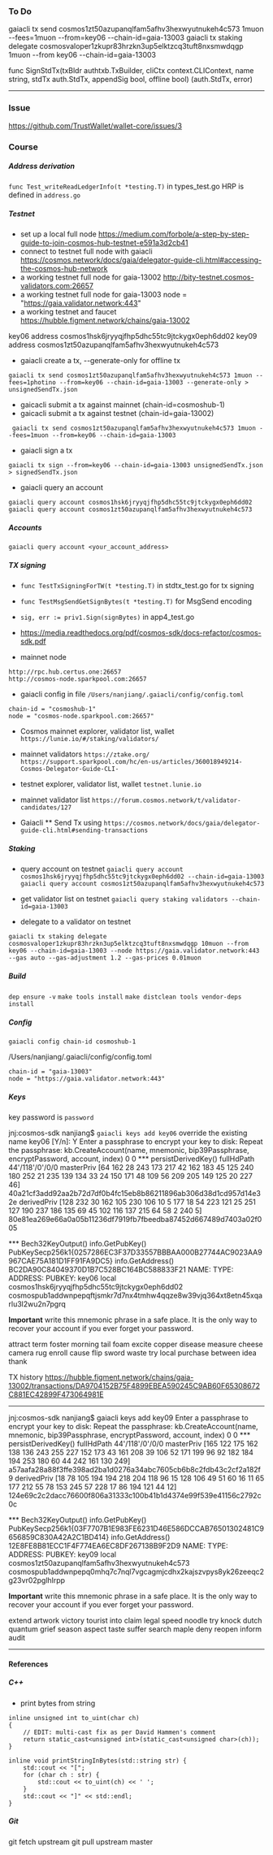 ### To Do 
gaiacli tx send cosmos1zt50azupanqlfam5afhv3hexwyutnukeh4c573 1muon --fees=1muon --from=key06 --chain-id=gaia-13003
gaiacli tx staking delegate cosmosvaloper1zkupr83hrzkn3up5elktzcq3tuft8nxsmwdqgp 1muon --from key06 --chain-id=gaia-13003

func SignStdTx(txBldr authtxb.TxBuilder, cliCtx context.CLIContext, name string, stdTx auth.StdTx, appendSig bool, offline bool) (auth.StdTx, error)

---

### Issue
https://github.com/TrustWallet/wallet-core/issues/3

### Course

##### Address derivation
`func Test_writeReadLedgerInfo(t *testing.T)` in types_test.go
HRP is defined in `address.go`

##### Testnet
* set up a local full node 
  https://medium.com/forbole/a-step-by-step-guide-to-join-cosmos-hub-testnet-e591a3d2cb41
* connect to testnet full node with gaiacli
  https://cosmos.network/docs/gaia/delegator-guide-cli.html#accessing-the-cosmos-hub-network
* a working testnet full node for gaia-13002
  http://bity-testnet.cosmos-validators.com:26657
* a working testnet full node for gaia-13003
  node = "https://gaia.validator.network:443"
* a working testnet and faucet 
  https://hubble.figment.network/chains/gaia-13002
 
key06 address cosmos1hsk6jryyqjfhp5dhc55tc9jtckygx0eph6dd02
key09 address cosmos1zt50azupanqlfam5afhv3hexwyutnukeh4c573

* gaiacli create a tx, --generate-only for offline tx
```
gaiacli tx send cosmos1zt50azupanqlfam5afhv3hexwyutnukeh4c573 1muon --fees=1photino --from=key06 --chain-id=gaia-13003 --generate-only > unsignedSendTx.json
```

* gaicacli submit a tx against mainnet (chain-id=cosmoshub-1)
* gaicacli submit a tx against testnet (chain-id=gaia-13002)
```
 gaiacli tx send cosmos1zt50azupanqlfam5afhv3hexwyutnukeh4c573 1muon --fees=1muon --from=key06 --chain-id=gaia-13003
```

* gaiacli sign a tx
```
gaiacli tx sign --from=key06 --chain-id=gaia-13003 unsignedSendTx.json > signedSendTx.json
```

* gaiacli query an account
```
gaiacli query account cosmos1hsk6jryyqjfhp5dhc55tc9jtckygx0eph6dd02
gaiacli query account cosmos1zt50azupanqlfam5afhv3hexwyutnukeh4c573
```

##### Accounts
`gaiacli query account <your_account_address>`

##### TX signing
* `func TestTxSigningForTW(t *testing.T)` in stdtx_test.go for tx signing
* `func TestMsgSendGetSignBytes(t *testing.T)` for MsgSend encoding

* `sig, err := priv1.Sign(signBytes)` in app4_test.go
* https://media.readthedocs.org/pdf/cosmos-sdk/docs-refactor/cosmos-sdk.pdf

* mainnet node 
```
http://rpc.hub.certus.one:26657
http://cosmos-node.sparkpool.com:26657
```

* gaiacli config in file `/Users/nanjiang/.gaiacli/config/config.toml`
```
chain-id = "cosmoshub-1"
node = "cosmos-node.sparkpool.com:26657"
```

* Cosmos mainnet explorer, validator list, wallet
`https://lunie.io/#/staking/validators/`

* mainnet validators
`https://ztake.org/`
`https://support.sparkpool.com/hc/en-us/articles/360018949214-Cosmos-Delegator-Guide-CLI-`

* testnet explorer, validator list, wallet
`testnet.lunie.io`

* mainnet validator list
`https://forum.cosmos.network/t/validator-candidates/127`

* Gaiacli
** Send Tx using
   `https://cosmos.network/docs/gaia/delegator-guide-cli.html#sending-transactions`

##### Staking
* query account on testnet
  `gaiacli query account cosmos1hsk6jryyqjfhp5dhc55tc9jtckygx0eph6dd02 --chain-id=gaia-13003`
  `gaiacli query account cosmos1zt50azupanqlfam5afhv3hexwyutnukeh4c573`

* get validator list on testnet
  `gaiacli query staking validators --chain-id=gaia-13003`

* delegate to a validator on testnet 
```
gaiacli tx staking delegate cosmosvaloper1zkupr83hrzkn3up5elktzcq3tuft8nxsmwdqgp 10muon --from key06 --chain-id=gaia-13003 --node https://gaia.validator.network:443 --gas auto --gas-adjustment 1.2 --gas-prices 0.01muon
```

##### Build
`dep ensure -v`
`make tools install`
`make distclean tools vendor-deps install`

##### Config
`gaiacli config chain-id cosmoshub-1`

/Users/nanjiang/.gaiacli/config/config.toml

```
chain-id = "gaia-13003"
node = "https://gaia.validator.network:443"
```

##### Keys
key password is `password`

jnj:cosmos-sdk nanjiang$ `gaiacli keys add key06`
override the existing name key06 [Y/n]: Y
Enter a passphrase to encrypt your key to disk:
Repeat the passphrase:
kb.CreateAccount(name, mnemonic, bip39Passphrase, encryptPassword, account, index)
0
0
*** persistDerivedKey()
fullHdPath
44'/118'/0'/0/0
masterPriv
[64 162 28 243 173 217 42 162 183 45 125 240 180 252 21 235 139 134 33 24 150 171 48 109 56 209 205 149 125 20 227 46]
40a21cf3add92aa2b72d7df0b4fc15eb8b86211896ab306d38d1cd957d14e32e
derivedPriv
[128 232 30 162 105 230 106 10 5 177 18 54 223 121 25 251 127 190 237 186 135 69 45 102 116 137 215 64 58 2 240 5]
80e81ea269e66a0a05b11236df7919fb7fbeedba87452d667489d7403a02f005

*** Bech32KeyOutput()
info.GetPubKey() 
PubKeySecp256k1{0257286EC3F37D33557BBBAA000B27744AC9023AA9967CAE75A181D1FF91FA9DC5}
info.GetAddress()
BC2DA90C84049370D1B7C528BC164BC588833F21
NAME:   TYPE:   ADDRESS:                    PUBKEY:
key06   local   cosmos1hsk6jryyqjfhp5dhc55tc9jtckygx0eph6dd02   cosmospub1addwnpepqftjsmkr7d7nx4tmhw4qqze8w39vjq364xt8etn45xqarlu3l2wu2n7pgrq

**Important** write this mnemonic phrase in a safe place.
It is the only way to recover your account if you ever forget your password.

attract term foster morning tail foam excite copper disease measure cheese camera rug enroll cause flip sword waste try local purchase between idea thank

TX history
https://hubble.figment.network/chains/gaia-13002/transactions/DA9704152B75F4899EBEA590245C9AB60F65308672C881EC42899F473064981E

---

jnj:cosmos-sdk nanjiang$ gaiacli keys add key09
Enter a passphrase to encrypt your key to disk:
Repeat the passphrase:
kb.CreateAccount(name, mnemonic, bip39Passphrase, encryptPassword, account, index)
0
0
*** persistDerivedKey()
fullHdPath
44'/118'/0'/0/0
masterPriv
[165 122 175 162 138 136 243 255 227 152 173 43 161 208 39 106 52 171 199 96 92 182 184 194 253 180 60 44 242 161 130 249]
a57aafa28a88f3ffe398ad2ba1d0276a34abc7605cb6b8c2fdb43c2cf2a182f9
derivedPriv
[18 78 105 194 194 218 204 118 96 15 128 106 49 51 60 16 11 65 177 212 55 78 153 245 57 228 17 86 194 121 44 12]
124e69c2c2dacc76600f806a31333c100b41b1d4374e99f539e41156c2792c0c

*** Bech32KeyOutput()
info.GetPubKey() 
PubKeySecp256k1{03F7707B1E983FE6231D46E586DCCAB76501302481C9656859C830A42A2C1BD414}
info.GetAddress()
12E8FE8B81ECC1F4F774EA6EC8DF267138B9F2D9
NAME:   TYPE:   ADDRESS:                    PUBKEY:
key09   local   cosmos1zt50azupanqlfam5afhv3hexwyutnukeh4c573   cosmospub1addwnpepq0mhq7c7nql7vgcagmjcdhx2kajszvpys8yk26zeeqc2g23vr02pglhlrpp

**Important** write this mnemonic phrase in a safe place.
It is the only way to recover your account if you ever forget your password.

extend artwork victory tourist into claim legal speed noodle try knock dutch quantum grief season aspect taste suffer search maple deny reopen inform audit

---

#### References

##### C++
* print bytes from string
```
inline unsigned int to_uint(char ch)
{
    // EDIT: multi-cast fix as per David Hammen's comment
    return static_cast<unsigned int>(static_cast<unsigned char>(ch));
}

inline void printStringInBytes(std::string str) {
    std::cout << "[";
    for (char ch : str) {
        std::cout << to_uint(ch) << ' '; 
    }
    std::cout << "]" << std::endl;
}
```

##### Git
git fetch upstream
git pull upstream master
